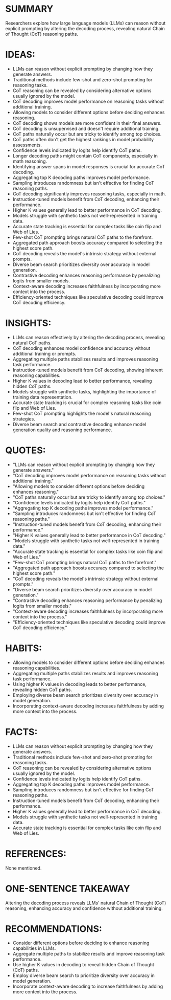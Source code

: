 # SUMMARY
Researchers explore how large language models (LLMs) can reason without explicit prompting by altering the decoding process, revealing natural Chain of Thought (CoT) reasoning paths.

# IDEAS:
- LLMs can reason without explicit prompting by changing how they generate answers.
- Traditional methods include few-shot and zero-shot prompting for reasoning tasks.
- CoT reasoning can be revealed by considering alternative options usually ignored by the model.
- CoT decoding improves model performance on reasoning tasks without additional training.
- Allowing models to consider different options before deciding enhances reasoning.
- CoT decoding shows models are more confident in their final answers.
- CoT decoding is unsupervised and doesn't require additional training.
- CoT paths naturally occur but are tricky to identify among top choices.
- CoT paths often don't get the highest rankings in model probability assessments.
- Confidence levels indicated by logits help identify CoT paths.
- Longer decoding paths might contain CoT components, especially in math reasoning.
- Identifying answer spans in model responses is crucial for accurate CoT decoding.
- Aggregating top K decoding paths improves model performance.
- Sampling introduces randomness but isn't effective for finding CoT reasoning paths.
- CoT decoding significantly improves reasoning tasks, especially in math.
- Instruction-tuned models benefit from CoT decoding, enhancing their performance.
- Higher K values generally lead to better performance in CoT decoding.
- Models struggle with synthetic tasks not well-represented in training data.
- Accurate state tracking is essential for complex tasks like coin flip and Web of Lies.
- Few-shot CoT prompting brings natural CoT paths to the forefront.
- Aggregated path approach boosts accuracy compared to selecting the highest score path.
- CoT decoding reveals the model's intrinsic strategy without external prompts.
- Diverse beam search prioritizes diversity over accuracy in model generation.
- Contrastive decoding enhances reasoning performance by penalizing logits from smaller models.
- Context-aware decoding increases faithfulness by incorporating more context into the process.
- Efficiency-oriented techniques like speculative decoding could improve CoT decoding efficiency.

# INSIGHTS:
- LLMs can reason effectively by altering the decoding process, revealing natural CoT paths.
- CoT decoding enhances model confidence and accuracy without additional training or prompts.
- Aggregating multiple paths stabilizes results and improves reasoning task performance.
- Instruction-tuned models benefit from CoT decoding, showing inherent reasoning capabilities.
- Higher K values in decoding lead to better performance, revealing hidden CoT paths.
- Models struggle with synthetic tasks, highlighting the importance of training data representation.
- Accurate state tracking is crucial for complex reasoning tasks like coin flip and Web of Lies.
- Few-shot CoT prompting highlights the model's natural reasoning strategies.
- Diverse beam search and contrastive decoding enhance model generation quality and reasoning performance.

# QUOTES:
- "LLMs can reason without explicit prompting by changing how they generate answers."
- "CoT decoding improves model performance on reasoning tasks without additional training."
- "Allowing models to consider different options before deciding enhances reasoning."
- "CoT paths naturally occur but are tricky to identify among top choices."
- "Confidence levels indicated by logits help identify CoT paths."
- "Aggregating top K decoding paths improves model performance."
- "Sampling introduces randomness but isn't effective for finding CoT reasoning paths."
- "Instruction-tuned models benefit from CoT decoding, enhancing their performance."
- "Higher K values generally lead to better performance in CoT decoding."
- "Models struggle with synthetic tasks not well-represented in training data."
- "Accurate state tracking is essential for complex tasks like coin flip and Web of Lies."
- "Few-shot CoT prompting brings natural CoT paths to the forefront."
- "Aggregated path approach boosts accuracy compared to selecting the highest score path."
- "CoT decoding reveals the model's intrinsic strategy without external prompts."
- "Diverse beam search prioritizes diversity over accuracy in model generation."
- "Contrastive decoding enhances reasoning performance by penalizing logits from smaller models."
- "Context-aware decoding increases faithfulness by incorporating more context into the process."
- "Efficiency-oriented techniques like speculative decoding could improve CoT decoding efficiency."

# HABITS:
- Allowing models to consider different options before deciding enhances reasoning capabilities.
- Aggregating multiple paths stabilizes results and improves reasoning task performance.
- Using higher K values in decoding leads to better performance, revealing hidden CoT paths.
- Employing diverse beam search prioritizes diversity over accuracy in model generation.
- Incorporating context-aware decoding increases faithfulness by adding more context into the process.

# FACTS:
- LLMs can reason without explicit prompting by changing how they generate answers.
- Traditional methods include few-shot and zero-shot prompting for reasoning tasks.
- CoT reasoning can be revealed by considering alternative options usually ignored by the model.
- Confidence levels indicated by logits help identify CoT paths.
- Aggregating top K decoding paths improves model performance.
- Sampling introduces randomness but isn't effective for finding CoT reasoning paths.
- Instruction-tuned models benefit from CoT decoding, enhancing their performance.
- Higher K values generally lead to better performance in CoT decoding.
- Models struggle with synthetic tasks not well-represented in training data.
- Accurate state tracking is essential for complex tasks like coin flip and Web of Lies.

# REFERENCES:
None mentioned.

# ONE-SENTENCE TAKEAWAY
Altering the decoding process reveals LLMs' natural Chain of Thought (CoT) reasoning, enhancing accuracy and confidence without additional training.

# RECOMMENDATIONS:
- Consider different options before deciding to enhance reasoning capabilities in LLMs.
- Aggregate multiple paths to stabilize results and improve reasoning task performance.
- Use higher K values in decoding to reveal hidden Chain of Thought (CoT) paths.
- Employ diverse beam search to prioritize diversity over accuracy in model generation.
- Incorporate context-aware decoding to increase faithfulness by adding more context into the process.